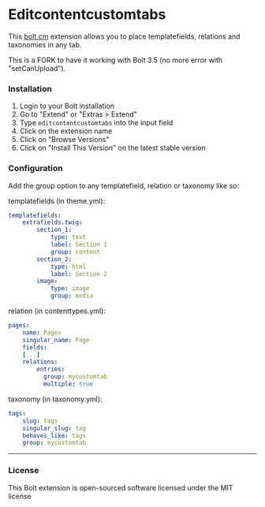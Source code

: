 Editcontentcustomtabs
======================

This [bolt.cm](https://bolt.cm/) extension allows you to place templatefields,
relations and taxonomies in any tab.

This is a FORK to have it working with Bolt 3.5 (no more error with "setCanUpload").

### Installation
1. Login to your Bolt installation
2. Go to "Extend" or "Extras > Extend"
3. Type `editcontentcustomtabs` into the input field
4. Click on the extension name
5. Click on "Browse Versions"
6. Click on "Install This Version" on the latest stable version

### Configuration
Add the group option to any templatefield, relation or taxonomy like so:

templatefields (in theme.yml):
```yaml
templatefields:
    extrafields.twig:
        section_1:
            type: text
            label: Section 1
            group: content
        section_2:
            type: html
            label: Section 2
        image:
            type: image
            group: media
```

relation (in contenttypes.yml):
```yaml
pages:
    name: Pages
    singular_name: Page
    fields:
    [...]
    relations:
        entries:
          group: mycustomtab
          multiple: true
```

taxonomy (in taxonomy.yml):
```yaml
tags:
    slug: tags
    singular_slug: tag
    behaves_like: tags
    group: mycustomtab
```
---

### License

This Bolt extension is open-sourced software licensed under the MIT license
